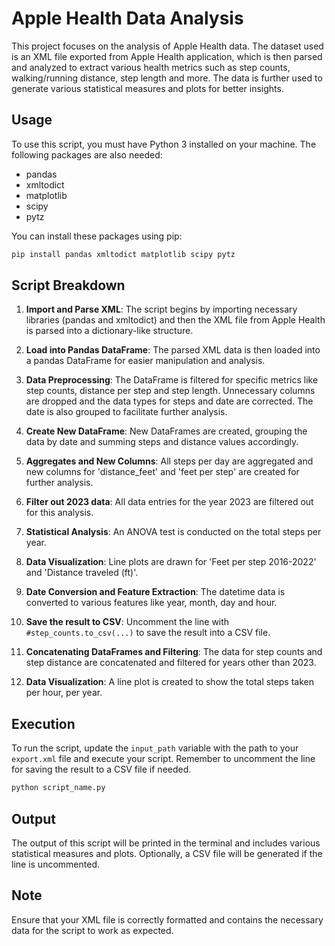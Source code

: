 # Apple Health Data Analysis

This project focuses on the analysis of Apple Health data. The dataset used is an XML file exported from Apple Health application, which is then parsed and analyzed to extract various health metrics such as step counts, walking/running distance, step length and more. The data is further used to generate various statistical measures and plots for better insights.

## Usage
To use this script, you must have Python 3 installed on your machine. The following packages are also needed:

- pandas
- xmltodict
- matplotlib
- scipy
- pytz

You can install these packages using pip:

```bash
pip install pandas xmltodict matplotlib scipy pytz
```

## Script Breakdown

1. **Import and Parse XML**: The script begins by importing necessary libraries (pandas and xmltodict) and then the XML file from Apple Health is parsed into a dictionary-like structure.

2. **Load into Pandas DataFrame**: The parsed XML data is then loaded into a pandas DataFrame for easier manipulation and analysis.

3. **Data Preprocessing**: The DataFrame is filtered for specific metrics like step counts, distance per step and step length. Unnecessary columns are dropped and the data types for steps and date are corrected. The date is also grouped to facilitate further analysis.

4. **Create New DataFrame**: New DataFrames are created, grouping the data by date and summing steps and distance values accordingly. 

5. **Aggregates and New Columns**: All steps per day are aggregated and new columns for 'distance_feet' and 'feet per step' are created for further analysis.

6. **Filter out 2023 data**: All data entries for the year 2023 are filtered out for this analysis.

7. **Statistical Analysis**: An ANOVA test is conducted on the total steps per year.

8. **Data Visualization**: Line plots are drawn for 'Feet per step 2016-2022' and 'Distance traveled (ft)'.

9. **Date Conversion and Feature Extraction**: The datetime data is converted to various features like year, month, day and hour. 

10. **Save the result to CSV**: Uncomment the line with `#step_counts.to_csv(...)` to save the result into a CSV file.

11. **Concatenating DataFrames and Filtering**: The data for step counts and step distance are concatenated and filtered for years other than 2023.

12. **Data Visualization**: A line plot is created to show the total steps taken per hour, per year.

## Execution

To run the script, update the `input_path` variable with the path to your `export.xml` file and execute your script. Remember to uncomment the line for saving the result to a CSV file if needed. 

```python
python script_name.py
```

## Output

The output of this script will be printed in the terminal and includes various statistical measures and plots. Optionally, a CSV file will be generated if the line is uncommented.

## Note

Ensure that your XML file is correctly formatted and contains the necessary data for the script to work as expected.
